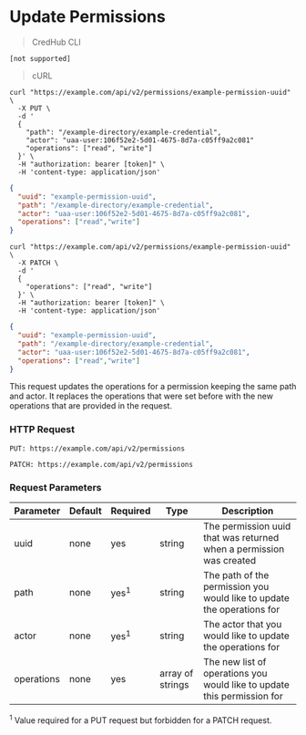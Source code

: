 # Update Permissions

> CredHub CLI

```shell
[not supported]
```

> cURL

```shell
curl "https://example.com/api/v2/permissions/example-permission-uuid" \
  -X PUT \
  -d '
  {
    "path": "/example-directory/example-credential",
    "actor": "uaa-user:106f52e2-5d01-4675-8d7a-c05ff9a2c081"
    "operations": ["read", "write"]
  }' \
  -H "authorization: bearer [token]" \
  -H 'content-type: application/json'
```

```json
{
  "uuid": "example-permission-uuid",
  "path": "/example-directory/example-credential",
  "actor": "uaa-user:106f52e2-5d01-4675-8d7a-c05ff9a2c081",
  "operations": ["read","write"]
}
```

```shell
curl "https://example.com/api/v2/permissions/example-permission-uuid" \
  -X PATCH \
  -d '
  {
    "operations": ["read", "write"]
  }' \
  -H "authorization: bearer [token]" \
  -H 'content-type: application/json'
```

```json
{
  "uuid": "example-permission-uuid",
  "path": "/example-directory/example-credential",
  "actor": "uaa-user:106f52e2-5d01-4675-8d7a-c05ff9a2c081",
  "operations": ["read","write"]
}
```

This request updates the operations for a permission keeping the same path and actor. It replaces the operations that were set before with the new operations that are provided in the request.

### HTTP Request

`PUT: https://example.com/api/v2/permissions`

`PATCH: https://example.com/api/v2/permissions`

### Request Parameters

Parameter | Default | Required | Type | Description
--------- | --------- | --------- | --------- | -----------
uuid      | none | yes | string | The permission uuid that was returned when a permission was created
path      | none | yes<sup>1</sup> | string | The path of the permission you would like to update the operations for
actor | none | yes<sup>1</sup> | string | The actor that you would like to update the operations for
operations | none | yes | array of strings | The new list of operations you would like to update this permission for

 <sup>1</sup> Value required for a PUT request but forbidden for a PATCH request.


